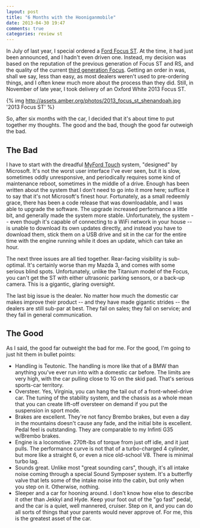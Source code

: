 ```yaml
---
layout: post
title: "6 Months with the Hooniganmobile"
date: 2013-04-30 19:47
comments: true
categories: review st
---
```


In July of last year, I special ordered a [Ford Focus ST](http://www.ford.com/cars/focus/focusst/). 
At the time, it had just been announced, and I hadn't even driven one.
Instead, my decision was based on the reputation of the previous generation of Focus ST and RS, and the quality of the current [third generation Focus](https://en.wikipedia.org/wiki/Ford_Focus_(third_generation)).
Getting an order in was, shall we say, less than easy, as most dealers weren't used to pre-ordering things, and I often knew much more about the process than they did.
Still, in November of late year, I took delivery of an Oxford White 2013 Focus ST.

{% img http://assets.amber.org/photos/2013_focus_st_shenandoah.jpg '2013 Focus ST' %}

So, after six months with the car, I decided that it's about time to put together my thoughts.
The good and the bad, though the good far outweigh the bad.


## The Bad

I have to start with the dreadful [MyFord Touch](http://www.ford.com/technology/sync/) system, "designed" by Microsoft.
It's not the worst user interface I've ever seen, but it is slow, sometimes oddly unresponsive, and periodically requires some kind of maintenance reboot, sometimes in the middle of a drive. 
Enough has been written about the system that I don't need to go into it more here; suffice it to say that it's not Microsoft's finest hour.
Fortunately, as a small redeemly grace, there has been a code release that was downloadable, and I was able to upgrade the software.
The upgrade increased performance a little bit, and generally made the system more stable.
Unfortunately, the system -- even though it's capable of connecting to a WiFi network in your house -- is unable to download its own updates directly, and instead you have to download them, stick them on a USB drive and sit in the car for the entire time with the engine running while it does an update, which can take an hour.

The next three issues are all tied together.
Rear-facing visibility is sub-optimal.
It's certainly worse than my Mazda 3, and comes with some serious blind spots.
Unfortunately, unlike the Titanium model of the Focus, you can't get the ST with either ultrasonic parking sensors, or a back-up camera.
This is a gigantic, glaring oversight.

The last big issue is the dealer.
No matter how much the domestic car makes improve their product -- and they have made gigantic strides -- the dealers are still sub-par at best.
They fail on sales; they fail on service; and they fail in general communication.


## The Good

As I said, the good far outweight the bad for me. For the good, I'm going to just hit them in bullet points:

* Handling is Teutonic. The handling is more like that of a BMW than anything you've ever run into with a domestic car before. The limits are very high, with the car pulling close to 1G on the skid pad. That's serious sports-car territory.
* Oversteer. Yes, Virginia, you can hang the tail out of a front-wheel-drive car. The tuning of the stability system, and the chassis as a whole mean that you can create lift-off oversteer on demand if you put the suspension in sport mode.
* Brakes are excellent. They're not fancy Brembo brakes, but even a day in the mountains doesn't cause any fade, and the initial bite is excellent. Pedal feel is outstanding. They are comparable to my Infinti G35 w/Brembo brakes.
* Engine is a locomotive. 270ft-lbs of torque from just off idle, and it just
pulls. The performance curve is not that of a turbo-charged 4 cylinder, but more like a straight 6, or even a nice old-school V8.  There is minimal turbo lag.
* Sounds great. Unlike most "great sounding cars", though, it's all intake noise coming through a special Sound Symposer system. It's a butterfly valve that lets some of the intake noise into the cabin, but only when you step on it. Otherwise, nothing.
* Sleeper and a car for hooning around. I don't know how else to describe it other than Jekkyl and Hyde. Keep your foot out of the "go fast" pedal, and the car is a quiet, well mannered, cruiser. Step on it, and you can do all sorts of things that your parents would never approve of. For me, this is the greatest asset of the car.
